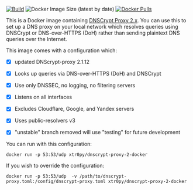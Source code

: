 [![Build](https://github.com/xtr0py/dnscrypt-proxy-2-docker/actions/workflows/docker-publish.yml/badge.svg?branch=testing)](https://github.com/xtr0py/dnscrypt-proxy-2-docker/actions/workflows/docker-publish.yml)
![Docker Image Size (latest by date)](https://img.shields.io/docker/image-size/xtr0py/dnscrypt-proxy-2-docker)
[![Docker Pulls](https://img.shields.io/docker/pulls/xtr0py/dnscrypt-proxy-2-docker.svg)](https://hub.docker.com/r/xtr0py/dnscrypt-proxy-2-docker)

This is a Docker image containing [DNSCrypt Proxy 2.x](https://github.com/jedisct1/dnscrypt-proxy). You can use this to set up a DNS proxy on your local network which resolves queries using DNSCrypt or DNS-over-HTTPS (DoH) rather than sending plaintext DNS queries over the Internet.

This image comes with a configuration which:
- [x] updated DNScrypt-proxy 2.1.12 
- [x] Looks up queries via DNS-over-HTTPS (DoH) and DNSCrypt
- [x] Use only DNSSEC, no logging, no filtering servers
- [x] Listens on all interfaces
- [x] Excludes Cloudflare, Google, and Yandex servers
- [x] Uses public-resolvers v3
- [x] "unstable" branch removed will use "testing" for future development 



You can run with this configuration:

`docker run -p 53:53/udp xtr0py/dnscrypt-proxy-2-docker`


If you wish to override the configuration:

`docker run -p 53:53/udp  -v /path/to/dnscrypt-proxy.toml:/config/dnscrypt-proxy.toml xtr0py/dnscrypt-proxy-2-docker`

